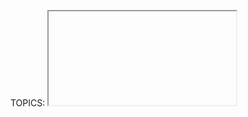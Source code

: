 TOPICS: <iframe>
        <iframe> src attribute
        <iframe> width attribute
        <iframe> height attribute
        <iframe> name attribute
        <iframe> srcdoc attribute
        <iframe> sandbox attribute
        <iframe> seamless attribute

# HTML 内联框架元素: `<iframe>`

**HTML 内联框架 `<iframe>` 元素** 表示嵌套的浏览上下文，将另一个HTML页面嵌入到当前页面中。

每个嵌入的浏览上下文（embedded browsing context）都有自己的*会话历史记录*(session history)和*DOM树*。包含嵌入内容的浏览上下文称为父级浏览上下文。顶级浏
览上下文（没有父级）通常是由 Window 对象表示的浏览器窗口。

!!! error ""
    由于每个浏览上下文都是完整的文档环境，因此页面中的每个`<iframe>`都需要增加内存和其他计算资源。从理论上讲您可以根据需要使用任意数量的`<iframe>`，但是请检查性能问题.

## 技术摘要

|  |  |
| :-- | :-- |
| **内容分类** | *流式内容*，*短语内容*，*嵌入内容*，*交互内容*，*可触知内容*. |
| **允许的内容** | *备用内容*，即通常不渲染但不支持`<iframe>`元素的浏览器将渲染的内容。(RSS阅读器和电子邮件客户端通常显示*备用内容*。) |
| **标签遗漏** | 不允许，开始标签和结束标签都是必需的. |
| **允许的父元素** | 任何接受*嵌入内容*的元素.|
| **允许的 ARIA 角色** | **`application`**, **`document`**, **`img`** |
| **DOM 接口** | **`HTMLIFrameElement`** |

## 属性

此元素包括[全局属性](/zh-hans/webfrontend/HTML_Global_Attributes).

| 属性 | 描述 |
| :-- | :-- |
| **`src`** | 规定在 `<iframe>` 中显示的文档的 URL |
| **`width`** | 框架的宽度，默认值为300。|
| **`height`** | 框架的高度，默认值为150. |
| `name` | 规定 `<iframe>` 的名称。用于在 JavaScript 中引用元素，或者作为 [`<a>`](/zh-hans/webfrontend/<a>) 或 [`<form>`](/zh-hans/webfrontend/<form>) 元素的 `target` 属性的值，或者作为 [`<input>`](/zh-hans/webfrontend/<input>) 或 [`<button>`](/zh-hans/webfrontend/<button>) 的 `formtarget` 属性的值。 |
| `srcdoc` | 规定要显示在内联框架中的页面的 HTML 内容，以覆盖`src`属性的内容。如果浏览器不支持`srcdoc`属性，它将退回到`src`属性中的URL。 |
| `sandbox` | 该属性对呈现在 `<iframe>` 框架中的内容启用一些额外的限制条件。 |
| `seamless` | 规定 `<iframe>` 看起来像是父文档中的一部分。 |

## `<iframe>` 的 `sandbox` 属性的值

如果指定了空字符串（`sandbox=""`），该属性对呈现在`<iframe>`框架中的内容启用一些额外的限制条件。

`sandbox` 属性的值既可以是一个空字符串（将会启用所有的限制），也可以是用空格分隔的一系列指定的字符串。

| 值 | 描述 |
| :-- | :-- |
| `""` | 启用所有限制条件。 |
| `allow-forms` | 允许表单提交。|
| `allow-scripts` | 允许脚本执行。|
| `allow-popups` | 允许弹窗 (例如: `window.open`, `target="_blank"`, `showModalDialog`)。如果没有使用该关键字，相应的功能将自动被禁用。|
| `allow-modals` | 允许嵌入的浏览上下文打开模式窗口。|
| `allow-orientation-lock` | 允许嵌入的浏览上下文锁定屏幕方向，(比如：智能手机、平板电脑的水平朝向或垂直朝向)。 |
| `allow-same-origin` | 允许将内容作为普通来源对待。如果未使用该关键字，嵌入的内容将被视为一个独立的源。|
| `allow-top-navigation` | 允许嵌入的浏览上下文导航（加载）内容到顶级的浏览上下文。|

## 脚本编写

内联框架，如`<frame>`元素，包含在`window.frames`伪数组中。

使用DOM `HTMLIFrameElement`对象，脚本可以通过`contentWindow`属性访问框架资源的`window`对象。`contentDocument`属性是指`<iframe>`内部的`document`，与`contentWindow.document`相同。

从框架内部，脚本可以使用`window.parent`获取对其父窗口的引用。

脚本对框架内容的访问应遵循同源策略。如果脚本是从其他来源加载的，则脚本无法访问其他窗口对象中的大多数属性，包括框架内的脚本可以访问框架的父级。跨域通信可以使用`Window.postMessage()`实现。

## 定位和缩放

作为替换元素，可以使用`object-position`和`object-fit`属性调整`<iframe>`元素框中嵌入文档的位置，对齐方式和缩放比例。

## 示例：一个简单的`<iframe>`

动作中的`<iframe>`。创建框架后，当用户单击按钮时，其标题将显示在警报中。

```html
<iframe src="https://mdn-samples.mozilla.org/snippets/html/iframe-simple-contents.html"
        title="iframe Example 1"
        width="400"
        height="300">
</iframe>
```

## 示例：在另一个标签中的`<iframe>`中打开链接

在此示例中，Google地图显示在框架中；

```html
<iframe id="Example2"
    title="iframe Example 2"
    width="400" height="300"
    style="border:none;"
    src="https://maps.google.com/maps?f=q&source=s_q&q=buenos+aires&sll=37.0625,-95.677068&sspn=38.638819,80.859375&t=h&hnear=Buenos+Aires,+Argentina&z=11&ll=-34.603723,-58.381593&output=embed">
</iframe>
```

## 可达性问题

借助屏幕阅读器等辅助技术进行导航的人们可以使用`iframe`上的`title`属性来标记其内容。 标题的值应简明扼要地描述嵌入内容：

```html
<iframe title="Wikipedia page for Avocados" src="https://en.wikipedia.org/wiki/Avocado"></iframe>
```

没有这个标题，他们必须进入`iframe`来确定其嵌入内容是什么。 这种上下文转换可能会造成混乱和耗时，特别是对于具有多个`<iframe>`的页面和/或如果嵌入包含诸如视频或音频之类的交互式内容时。
